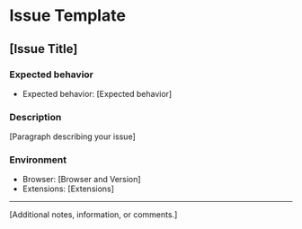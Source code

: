 # Issue Template

## [Issue Title]

### Expected behavior

- Expected behavior: [Expected behavior]

### Description

[Paragraph describing your issue]

### Environment

- Browser: [Browser and Version]
- Extensions: [Extensions]

---

[Additional notes, information, or comments.]